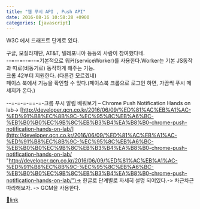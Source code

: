 ```yaml
---
title: "웹 푸시 API , Push API"
date: 2016-08-16 10:58:28 +0900
categories: [javascript]
---
```


W3C 에서 드래프트 단계로 있다.

  
구글, 모질라재단, AT&amp;T, 텔레포니아 등등의 사람이 참여했다네.  
--=--=--=--=기본적으로 워커(serviceWorker)를 사용한다.Worker는 기본 JS동작과 따로(비동기로) 동작하게 해주는 기능.  
크롬 42부터 지원한다. (다른건 모르겠네)  
페이스 북에서 기능을 확인할 수 있다.(페이스북 크롬으로 로그인 하면, 가끔씩 푸시 메세지가 온다.)  
  
--=-=-=-==-=-크롬 푸시 알림 배워보기 – Chrome Push Notification Hands on lab-&gt; [http://developer.qcn.co.kr/2016/06/09/%ED%81%AC%EB%A1%AC-%ED%91%B8%EC%8B%9C-%EC%95%8C%EB%A6%BC-%EB%B0%B0%EC%9B%8C%EB%B3%B4%EA%B8%B0-chrome-push-notification-hands-on-lab/](http://developer.qcn.co.kr/2016/06/09/%ED%81%AC%EB%A1%AC-%ED%91%B8%EC%8B%9C-%EC%95%8C%EB%A6%BC-%EB%B0%B0%EC%9B%8C%EB%B3%B4%EA%B8%B0-chrome-push-notification-hands-on-lab/ "http://developer.qcn.co.kr/2016/06/09/%ED%81%AC%EB%A1%AC-%ED%91%B8%EC%8B%9C-%EC%95%8C%EB%A6%BC-%EB%B0%B0%EC%9B%8C%EB%B3%B4%EA%B8%B0-chrome-push-notification-hands-on-lab/")-&gt; 한글로 단계별로 자세히 설명 되어있다.-&gt; 차근차근 따라해보자. -&gt; GCM을 사용한다.  
  
  



[🔗link](http://www.mins01.com/mh/tech/read/1027)